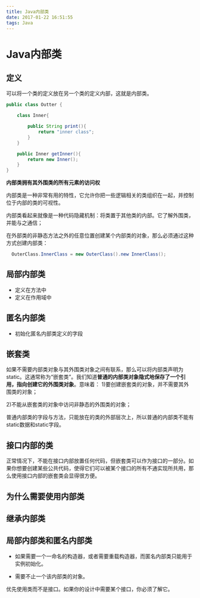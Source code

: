 ```yaml
---
title: Java内部类
date: 2017-01-22 16:51:55
tags: Java
---
```

# Java内部类

## 定义

可以将一个类的定义放在另一个类的定义内部，这就是内部类。

```java
public class Outter {

    class Inner{

        public String print(){
            return "inner class";
        }
    }

    public Inner getInner(){
        return new Inner();
    }
}
```

**内部类拥有其外围类的所有元素的访问权**


内部类是一种非常有用的特性，它允许你把一些逻辑相关的类组织在一起，并控制位于内部的类的可视性。

内部类看起来就像是一种代码隐藏机制：将类置于其他类的内部。它了解外围类，并能与之通信；

在外部类的非静态方法之外的任意位置创建某个内部类的对象，那么必须通过这种方式创建内部类：

```java
  OuterClass.InnerClass = new OuterClass().new InnerClass();
```

## 局部内部类

- 定义在方法中
- 定义在作用域中

## 匿名内部类

- 初始化匿名内部类定义的字段

## 嵌套类

如果不需要内部类对象与其外围类对象之间有联系，那么可以将内部类声明为static。这通常称为“嵌套类”。我们知道**普通的内部类对象隐式地保存了一个引用，指向创建它的外围类对象**。意味着：
1)要创建嵌套类的对象，并不需要其外围类的对象；

2)不能从嵌套类的对象中访问非静态的外围类的对象；

普通内部类的字段与方法，只能放在的类的外部层次上，所以普通的内部类不能有static数据和static字段。

## 接口内部的类

正常情况下，不能在接口内部放置任何代码，但嵌套类可以作为接口的一部分。如果你想要创建某些公共代码，使得它们可以被某个接口的所有不通实现所共用，那么使用接口内部的嵌套类会显得很方便。


## 为什么需要使用内部类

## 继承内部类

## 局部内部类和匿名内部类

- 如果需要一个一命名的构造器，或者需要重载构造器，而匿名内部类只能用于实例初始化。

- 需要不止一个该内部类的对象。

优先使用类而不是接口。如果你的设计中需要某个接口，你必须了解它。

